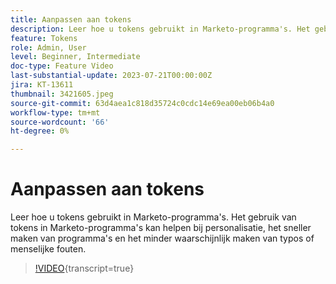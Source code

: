 ```yaml
---
title: Aanpassen aan tokens
description: Leer hoe u tokens gebruikt in Marketo-programma's. Het gebruik van tokens in Marketo-programma's kan helpen bij personalisatie, het sneller maken van programma's en het minder waarschijnlijk maken van typos of menselijke fouten.
feature: Tokens
role: Admin, User
level: Beginner, Intermediate
doc-type: Feature Video
last-substantial-update: 2023-07-21T00:00:00Z
jira: KT-13611
thumbnail: 3421605.jpeg
source-git-commit: 63d4aea1c818d35724c0cdc14e69ea00eb06b4a0
workflow-type: tm+mt
source-wordcount: '66'
ht-degree: 0%

---
```



# Aanpassen aan tokens

Leer hoe u tokens gebruikt in Marketo-programma&#39;s. Het gebruik van tokens in Marketo-programma&#39;s kan helpen bij personalisatie, het sneller maken van programma&#39;s en het minder waarschijnlijk maken van typos of menselijke fouten.

>[!VIDEO](https://video.tv.adobe.com/v/3432456/?learn=on&captions=dut){transcript=true}
